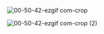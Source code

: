 ![00-50-42-ezgif com-crop](https://github.com/user-attachments/assets/1b1dfa0b-934e-428b-b5b2-05b8dd2131a7)

![00-50-42-ezgif com-crop (2)](https://github.com/user-attachments/assets/d11e4752-4f20-4e04-9dd6-3009b8e9b498)


